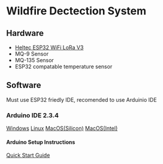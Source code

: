 # Wildfire Dectection System 

## Hardware
- [Heltec ESP32 WiFi LoRa V3]( https://heltec.org/project/wifi-lora-32-v3/)
- MQ-9 Sensor
- MQ-135 Sensor
- ESP32 compatable temperature sensor 

## Software 
Must use ESP32 friedly IDE, recomended to use Arduinio IDE 
### Arduino IDE 2.3.4
[Windows]( https://downloads.arduino.cc/arduino-ide/arduino-ide_2.3.4_Windows_64bit.exe )
[Linux](https://downloads.arduino.cc/arduino-ide/arduino-ide_2.3.4_Linux_64bit.AppImage)
[MacOS(Silicon)](https://downloads.arduino.cc/arduino-ide/arduino-ide_2.3.4_macOS_arm64.dmg)
[MacOS(Intel)]( https://downloads.arduino.cc/arduino-ide/arduino-ide_2.3.4_macOS_64bit.dmg)

#### Arduino Setup Instructions 
[Quick Start Guide](https://docs.heltec.org/en/node/esp32/esp32_general_docs/quick_start.html)








